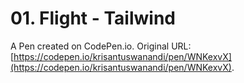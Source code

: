 # 01. Flight - Tailwind

A Pen created on CodePen.io. Original URL: [https://codepen.io/krisantuswanandi/pen/WNKexvX](https://codepen.io/krisantuswanandi/pen/WNKexvX).

